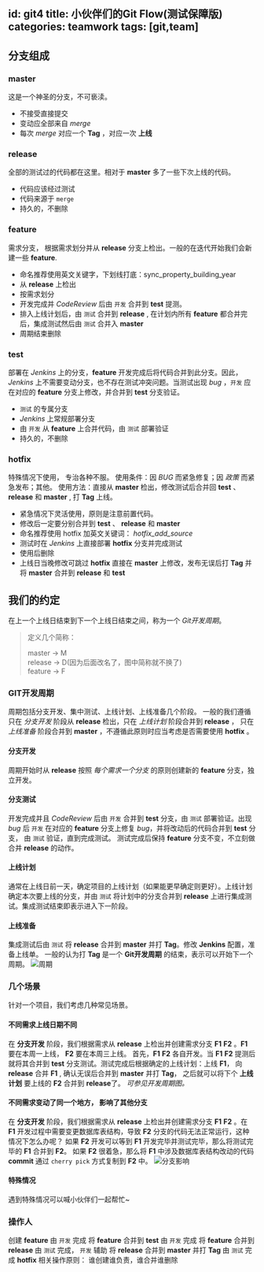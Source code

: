 id: git4
title: 小伙伴们的Git Flow(测试保障版)
categories: teamwork
tags: [git,team]
---

## 分支组成

### master
这是一个神圣的分支，不可亵渎。
- 不接受直接提交
- 变动应全部来自 *merge*
- 每次 *merge* 对应一个 **Tag** ，对应一次 **上线**

### release
全部的测试过的代码都在这里。相对于 **master** 多了一些下次上线的代码。
- 代码应该经过测试
- 代码来源于 `merge`
- 持久的，不删除

### feature
需求分支， 根据需求划分并从 **release** 分支上检出。一般的在迭代开始我们会新建一些 **feature**.
- 命名推荐使用英文关键字，下划线打底：sync_property_building_year
- 从 **release** 上检出
- 按需求划分
- 开发完成并 *CodeReview* 后由 `开发` 合并到 **test** 提测。
- 排入上线计划后，由 `测试` 合并到 **release** , 在计划内所有 **feature** 都合并完后，集成测试然后由 `测试` 合并入 **master**
- 周期结束删除

### test
部署在 *Jenkins* 上的分支，**feature** 开发完成后将代码合并到此分支。因此，*Jenkins* 上不需要变动分支，也不存在测试冲突问题。当测试出现 *bug* ，`开发` 应在对应的 **feature** 分支上修改，并合并到 **test** 分支验证。
- `测试` 的专属分支
- *Jenkins* 上常规部署分支
- 由 `开发` 从 **feature** 上合并代码，由 `测试` 部署验证
- 持久的，不删除

### hotfix
特殊情况下使用， 专治各种不服。
使用条件：因 *BUG* 而紧急修复；因 *政策* 而紧急发布；其他。
使用方法：直接从 **master** 检出，修改测试后合并回 **test**  、**release** 和 **master** , 打 **Tag** 上线。
- 紧急情况下灵活使用，原则是注意前置代码。
- 修改后一定要分别合并到 **test** 、 **release** 和 **master**
- 命名推荐使用 hotfix 加英文关键词： *hotfix_add_source*
- 测试时在 *Jenkins* 上直接部署 **hotfix** 分支并完成测试
- 使用后删除
- 上线日当晚修改可跳过 **hotfix** 直接在 **master** 上修改，发布无误后打 **Tag** 并将 **master** 合并到 **release** 和 **test**

## 我们的约定
在上一个上线日结束到下一个上线日结束之间，称为一个 *Git开发周期*。

> 定义几个简称：
>
> master -> M    
> release -> D(因为后面改名了，图中简称就不换了)   
> feature -> F

### GIT开发周期
周期包括分支开发、集中测试、上线计划、上线准备几个阶段。
一般的我们遵循只在 *分支开发* 阶段从 **release** 检出，只在 *上线计划* 阶段合并到 **release** ， 只在 *上线准备* 阶段合并到 **master** ，不遵循此原则时应当考虑是否需要使用 **hotfix** 。
#### 分支开发
周期开始时从 **release** 按照 *每个需求一个分支* 的原则创建新的 **feature** 分支，独立开发。
#### 分支测试
开发完成并且 *CodeReview* 后由 `开发` 合并到 **test** 分支，由 `测试` 部署验证。出现 *bug* 后 `开发` 在对应的 **feature** 分支上修复 *bug*，并将改动后的代码合并到 **test** 分支， 由 `测试` 验证，直到完成测试。
测试完成后保持 **feature** 分支不变，不立刻做合并 **release** 的动作。
#### 上线计划
通常在上线日前一天，确定项目的上线计划（如果能更早确定则更好）。上线计划确定本次要上线的分支，并由 `测试` 将计划中的分支合并到 **release** 上进行集成测试。集成测试结束即表示进入下一阶段。
#### 上线准备
集成测试后由 `测试`  将 **release** 合并到 **master** 并打 **Tag**。修改 **Jenkins** 配置，准备上线单。
一般的认为打 **Tag** 是一个 **Git开发周期** 的结束，表示可以开始下一个周期。
![周期](http://7xrbi6.com1.z0.glb.clouddn.com/git-t20.JPG)

### 几个场景

针对一个项目，我们考虑几种常见场景。

#### 不同需求上线日期不同
在 **分支开发** 阶段，我们根据需求从 **release** 上检出并创建需求分支 **F1** **F2** 。**F1** 要在本周一上线， **F2** 要在本周三上线。
首先，**F1** **F2** 各自开发。当 **F1** **F2** 提测后就将其合并到 **test** 分支测试。测试完成后根据确定的上线计划：上线 **F1**， 向 **release** 合并 **F1** , 确认无误后合并到 **master** 并打 **Tag**， 之后就可以将下个 **上线计划** 要上线的 **F2** 合并到 **release**了。
*可参见开发周期图。*

#### 不同需求变动了同一个地方， 影响了其他分支

在 **分支开发** 阶段，我们根据需求从 **release** 上检出并创建需求分支 **F1** **F2** 。在 **F1** 开发过程中需要变更数据库表结构，导致 **F2** 分支的代码无法正常运行，这种情况下怎么办呢？
如果 **F2** 开发可以等到 **F1** 开发完毕并测试完毕，那么将测试完毕的 **F1** 合并到 **F2**。
如果 **F2** 很着急，那么将 **F1** 中涉及数据库表结构改动的代码 **commit** 通过 `cherry pick` 方式复制到 **F2** 中。
![分支影响](http://7xrbi6.com1.z0.glb.clouddn.com/git-t1.JPG)
#### 特殊情况
遇到特殊情况可以喊小伙伴们一起帮忙~

### 操作人
创建 **feature** 由 `开发` 完成
将 **feature** 合并到 **test** 由 `开发` 完成
将 **feature** 合并到 **release** 由 `测试` 完成， `开发` 辅助
将 **release** 合并到 **master** 并打 **Tag** 由 `测试` 完成
**hotfix** 相关操作原则： 谁创建谁负责，谁合并谁删除
